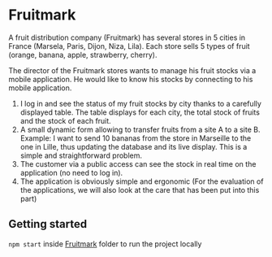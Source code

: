 # Fruitmark
A fruit distribution company (Fruitmark) has several stores in 5 cities in France (Marsela, Paris, Dijon, Niza, Lila). Each store sells 5 types of fruit (orange, banana, apple, strawberry, cherry).

The director of the Fruitmark stores wants to manage his fruit stocks via a mobile application. He would like to know his stocks by connecting to his mobile application.

1. I log in and see the status of my fruit stocks by city thanks to a carefully displayed table. The table displays for each city, the total stock of fruits and the stock of each fruit.
2. A small dynamic form allowing to transfer fruits from a site A to a site B. Example: I want to send 10 bananas from the store in Marseille to the one in Lille, thus updating the database and its live display. This is a simple and straightforward problem.
3. The customer via a public access can see the stock in real time on the application (no need to log in).
4. The application is obviously simple and ergonomic (For the evaluation of the applications, we will also look at the care that has been put into this part)

## Getting started
`npm start` inside [Fruitmark](./Fruitmark/) folder to run the project locally